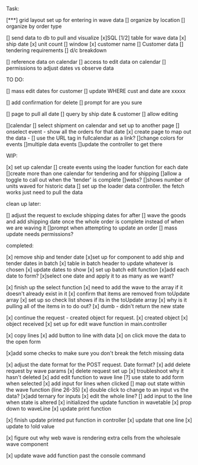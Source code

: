 Task:

[***] grid layout set up for entering in wave data
    [] organize by location
    [] organize by order type

[] send data to db to pull and visualize
    [x]SQL
        [1/2] table for wave data
            [x] ship date
            [x] unit count
            [] window
            [x] customer name
        [] Customer data
            [] tendering requirements
            [] d/c breakdown

[] reference data on calendar
    [] access to edit data on calendar
    [] permissions to adjust dates vs observe data


TO DO:


[] mass edit dates for customer
    []  update WHERE cust and date are xxxxx

[] add confirmation for delete
    [] prompt for are you sure

[] page to pull all date
    [] query by ship date  & customer
    [] allow editing

[]calendar
    [] select shipment on calendar and set up to another page
        [] onselect event - show all the orders for that date
        [x] create page to map out the data - <ShipDateInfo />
            [] use the URL tag in fullcalendar as a link?
    []change colors for events
        []multiple data events 
            []update the controller to get there


WIP:

[x] set up calendar
    [] create events using the loader function for each date
    []create more than one calendar for tendering and for shipping
        []allow a toggle to call out when the 'tender' is complete
    []webs?
        []shows number of units waved for historic data
    [] set up the loader data controller. the fetch works just need to pull the data




clean up later:


[] adjust the request to exclude shipping dates for after
    [] wave the goods and add shipping date once the whole order is complete instead of when we are waving it
[]prompt when attempting to update an order 
    [] mass update needs permissions?

completed:

[x] remove ship and tender date
[x]set up for component to add ship and tender dates in batch
    [x] table in batch header to update whatever is chosen
        [x] update dates to show
    [x] set up batch edit function
        [x]add each date to form? 
            [x]select one date and apply it to as many as we want?

[x] finish up the select function
    [x] need to add the wave to the array if it doesn't already exist in it
    [x] confirm that items are removed from toUpdate array
    [x] set up so check list shows if its in the toUpdate array
    [x] why is it pulling all of the items in to do out?
        [x] dumb - didn't return the new state 

[x] continue the request - created object for request.
    [x] created object
        [x] object received
        [x] set up for edit wave function in main.controller

[x] copy lines
    [x] add button to line with data
        [x] on click move the data to the open form 

[x]add some checks to make sure you don't break the fetch missing data

[x] adjust the date format for the POST request. Date format?
[x] add delete request by wave params
    [x] delete request set up
    [x] troubleshoot why it hasn't deleted
[x] add edit function to wave line
    [?] use state to add form when selected
        [x] add input for lines when clicked
        [] map out state within the wave function (line 26-35)
        [x] double click to change to an input vs the data?
        [x]add ternary for inputs
    [x] edit the whole line?
    [] add input to the line when state is altered
    [x] initialized the update function in wavetable
        [x] prop down to waveLine
[x] update print function

[x] finish update printed put function in controller
    [x] update that one line
        [x] update to !old value

[x] figure out why web wave is rendering extra cells from the wholesale wave component


[x] update wave add function past the console command
